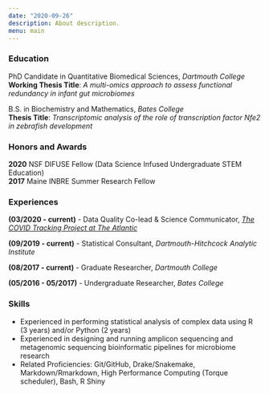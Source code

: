 ```yaml
---
date: "2020-09-26"
description: About description.
menu: main
---
```


### Education  

PhD Candidate in Quantitative Biomedical Sciences, *Dartmouth College*  
**Working Thesis Title**: *A multi-omics approach to assess functional redundancy in infant gut microbiomes*  

B.S. in Biochemistry and Mathematics, *Bates College*   
**Thesis Title**: *Transcriptomic analysis of the role of transcription factor Nfe2 in zebrafish development*  

### Honors and Awards
**2020** NSF DIFUSE Fellow (Data Science Infused Undergraduate STEM Education)  
**2017** Maine INBRE Summer Research Fellow  

### Experiences  
**(03/2020 - current)** - Data Quality Co-lead & Science Communicator, [*The COVID Tracking Project at The Atlantic*](https://covidtracking.com/)	  

**(09/2019 - current)** - Statistical Consultant, *Dartmouth-Hitchcock Analytic Institute*  

**(08/2017 - current)** - Graduate Researcher, *Dartmouth College*  

**(05/2016 - 05/2017)** - Undergraduate Researcher, *Bates College*

### Skills  
* Experienced in performing statistical analysis of complex data using R (3 years) and/or Python (2 years) 
* Experienced in designing and running amplicon sequencing and metagenomic sequencing bioinformatic pipelines for microbiome research  
* Related Proficiencies: Git/GitHub, Drake/Snakemake, Markdown/Rmarkdown, High Performance Computing (Torque scheduler), Bash, R Shiny  